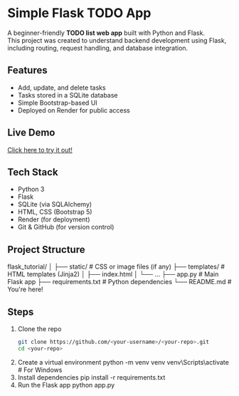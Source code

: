 # Simple Flask TODO App

A beginner-friendly **TODO list web app** built with Python and Flask.  
This project was created to understand backend development using Flask, including routing, request handling, and database integration.

##  Features
- Add, update, and delete tasks
- Tasks stored in a SQLite database
- Simple Bootstrap-based UI
- Deployed on Render for public access

##  Live Demo
[Click here to try it out!](https://todo-flask-app-qfli.onrender.com)

##  Tech Stack
- Python 3
- Flask
- SQLite (via SQLAlchemy)
- HTML, CSS (Bootstrap 5)
- Render (for deployment)
- Git & GitHub (for version control)

##  Project Structure
flask_tutorial/
│
├── static/ # CSS or image files (if any)
├── templates/ # HTML templates (Jinja2)
│ ├── index.html
│ └── ...
├── app.py # Main Flask app
├── requirements.txt # Python dependencies
└── README.md # You're here!
## Steps
1. Clone the repo  
   ```bash
   git clone https://github.com/<your-username>/<your-repo>.git
   cd <your-repo>
2. Create a virtual environment
   python -m venv venv
   venv\Scripts\activate     # For Windows
3. Install dependencies
   pip install -r requirements.txt
4. Run the Flask app
   python app.py
   

   
